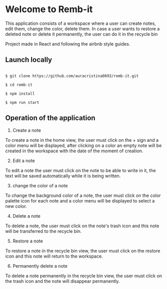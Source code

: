 # Welcome to Remb-it

This application consists of a workspace where a user can create notes, edit them, change the color, delete them. In case a user wants to restore a deleted note or delete it permanently, the user can do it in the recycle bin

Project made in React and following the airbnb style guides.

## Launch locally

```shell

$ git clone https://github.com/auracristina0693/remb-it.git

$ cd remb-it

$ npm install

$ npm run start

```

## Operation of the application

1. Create a note

To create a note in the home view, the user must click on the + sign and a color menu will be displayed, after clicking on a color an empty note will be created in the workspace with the date of the moment of creation.

2. Edit a note

To edit a note the user must click on the note to be able to write in it, the text will be saved automatically while it is being written.

3. change the color of a note

To change the background color of a note, the user must click on the color palette icon for each note and a color menu will be displayed to select a new color.

4. Delete a note

To delete a note, the user must click on the note's trash icon and this note will be transferred to the recycle bin.

5. Restore a note

To restore a note in the recycle bin view, the user must click on the restore icon and this note will return to the workspace.

6. Permanently delete a note

To delete a note permanently in the recycle bin view, the user must click on the trash icon and the note will disappear permanently.
